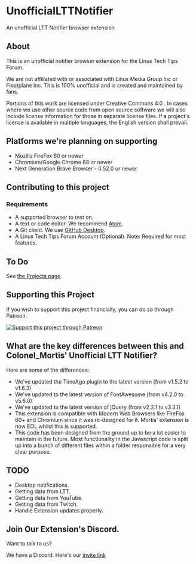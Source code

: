 # UnofficialLTTNotifier
An unofficial LTT Notifier browser extension.

## About
This is an unofficial notifier browser extension for the Linus Tech Tips Forum.

We are not affiliated with or associated with Linus Media Group Inc or Floatplane Inc.
This is 100% unofficial and is created and maintained by fans.

Portions of this work are licensed under Creative Commons 4.0 . In cases where we use other source code from open source software we will also include license information for those in separate license files. If a project's license is available in multiple languages, the English version shall prevail.

## Platforms we're planning on supporting
* Mozilla FireFox 60 or newer
* Chromium/Google Chrome 68 or newer
* Next Generation Brave Browser - 0.52.0 or newer

## Contributing to this project

### Requirements
* A supported browser to test on.
* A text or code editor. We recommend [Atom](https://atom.io).
* A Git client. We use [GitHub Desktop](https://desktop.github.com).
* A Linus Tech Tips Forum Account (Optional). Note: Required for most features.

## To Do
See [the Projects page](https://github.com/AluminiumTech/UnofficialLTTNotifierWebExtension/projects).

## Supporting this Project
If you wish to support this project financially, you can do so through Patreon.

[![Support this project through Patreon](https://github.com/CSMarkBenchmark/CSMarkDesktop/blob/master/assets/patron_button.png)](https://www.patreon.com/aluminiumtech)

## What are the key differences between this and Colonel_Mortis' Unofficial LTT Notifier?

Here are some of the differences:
* We've updated the TimeAgo plugin to the latest version (from v1.5.2 to v1.6.3)
* We've updated to the latest version of FontAwesome (from v4.2.0 to v5.6.0)
* We've updated to the latest version of jQuery (from v2.2.1 to v3.3.1)
* This extension is compatible with Modern Web Browsers like FireFox 60+ and Chromium since it was re-designed for it. Mortis' extension is now EOL whilst this is supported.
* This code has been designed from the ground up to be a lot easier to maintain in the future. Most functionality in the Javascript code is split up into a bunch of different files within a folder responsible for a very clear purpose.

## TODO
* Desktop notifications.
* Getting data from LTT.
* Getting data from YouTube.
* Getting data from Twitch.
* Handle Extension updates properly.


## Join Our Extension's Discord.
Want to talk to us?

We have a Discord. Here's our [invite link](https://discord.gg/TZg8tbk)
